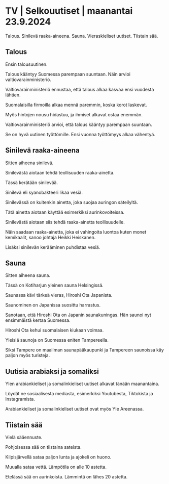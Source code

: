 # TV \| Selkouutiset \| maanantai 23.9.2024

Talous. Sinilevä raaka-aineena. Sauna. Vieraskieliset uutiset. Tiistain sää.

## Talous

Ensin talousuutinen.

Talous kääntyy Suomessa parempaan suuntaan. Näin arvioi valtiovarainministeriö.

Valtiovarainministeriö ennustaa, että talous alkaa kasvaa ensi vuodesta lähtien.

Suomalaisilla firmoilla alkaa mennä paremmin, koska korot laskevat.

Myös hintojen nousu hidastuu, ja ihmiset alkavat ostaa enemmän.

Valtiovarainministeriö arvioi, että talous kääntyy parempaan suuntaan.

Se on hyvä uutinen työttömille. Ensi vuonna työttömyys alkaa vähentyä.

## Sinilevä raaka-aineena

Sitten aiheena sinilevä.

Sinilevästä aiotaan tehdä teollisuuden raaka-ainetta.

Tässä kerätään sinilevää.

Sinilevä eli syanobakteeri likaa vesiä.

Sinilevässä on kuitenkin ainetta, joka suojaa auringon säteilyltä.

Tätä ainetta aiotaan käyttää esimerkiksi aurinkovoiteissa.

Sinilevästä aiotaan siis tehdä raaka-ainetta teollisuudelle.

Näin saadaan raaka-ainetta, joka ei vahingoita luontoa kuten monet kemikaalit, sanoo johtaja Heikki Heiskanen.

Lisäksi sinilevän kerääminen puhdistaa vesiä.

## Sauna

Sitten aiheena sauna.

Tässä on Kotiharjun yleinen sauna Helsingissä.

Saunassa kävi tärkeä vieras, Hiroshi Ota Japanista.

Saunominen on Japanissa suosittu harrastus.

Sanotaan, että Hiroshi Ota on Japanin saunakuningas. Hän saunoi nyt ensimmäistä kertaa Suomessa.

Hiroshi Ota kehui suomalaisen kiukaan voimaa.

Yleisiä saunoja on Suomessa eniten Tampereella.

Siksi Tampere on maailman saunapääkaupunki ja Tampereen saunoissa käy paljon myös turisteja.

## Uutisia arabiaksi ja somaliksi

Ylen arabiankieliset ja somalinkieliset uutiset alkavat tänään maanantaina.

Löydät ne sosiaalisesta mediasta, esimerkiksi Youtubesta, Tiktokista ja Instagramista.

Arabiankieliset ja somalinkieliset uutiset ovat myös Yle Areenassa.

## Tiistain sää

Vielä sääennuste.

Pohjoisessa sää on tiistaina sateista.

Kilpisjärvellä sataa paljon lunta ja ajokeli on huono.

Muualla sataa vettä. Lämpötila on alle 10 astetta.

Etelässä sää on aurinkoista. Lämmintä on lähes 20 astetta.

